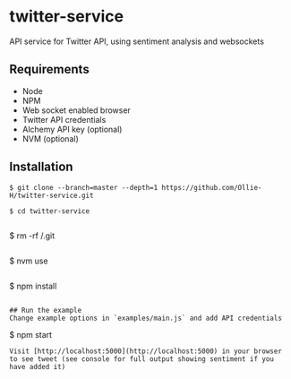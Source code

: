 # twitter-service
API service for Twitter API, using sentiment analysis and websockets

## Requirements
* Node
* NPM
* Web socket enabled browser
* Twitter API credentials
* Alchemy API key (optional)
* NVM (optional)

## Installation
```
$ git clone --branch=master --depth=1 https://github.com/Ollie-H/twitter-service.git
```
```
$ cd twitter-service
```
```
```
$ rm -rf /.git
```
```
$ nvm use
```
```
$ npm install
```

## Run the example
Change example options in `examples/main.js` and add API credentials
```
$ npm start
```
Visit [http://localhost:5000](http://localhost:5000) in your browser to see tweet (see console for full output showing sentiment if you have added it)

